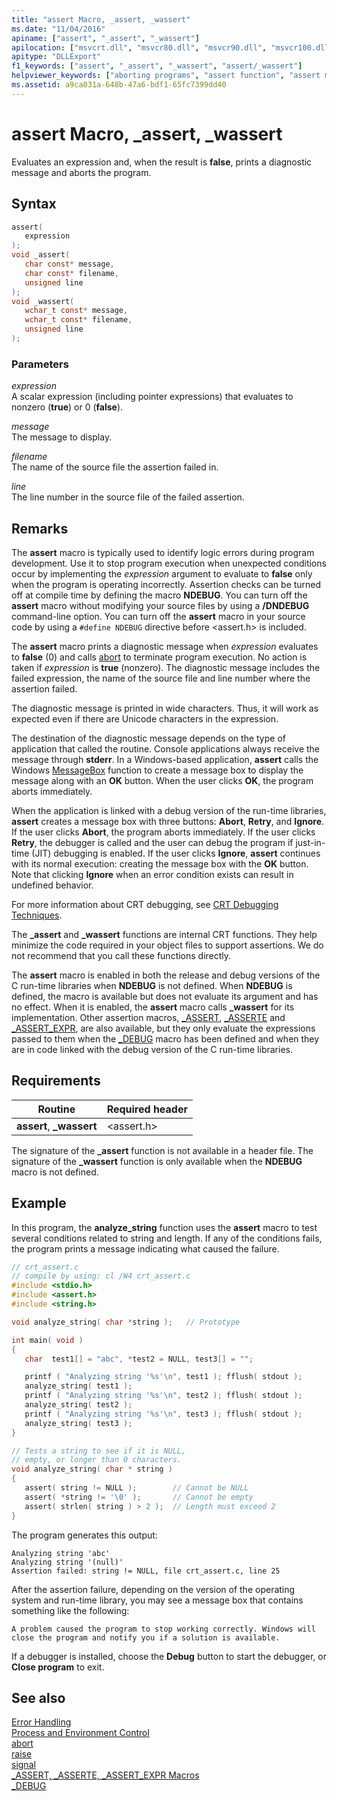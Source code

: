 ```yaml
---
title: "assert Macro, _assert, _wassert"
ms.date: "11/04/2016"
apiname: ["assert", "_assert", "_wassert"]
apilocation: ["msvcrt.dll", "msvcr80.dll", "msvcr90.dll", "msvcr100.dll", "msvcr100_clr0400.dll", "msvcr110.dll", "msvcr110_clr0400.dll", "msvcr120.dll", "msvcr120_clr0400.dll", "ucrtbase.dll", "api-ms-win-crt-runtime-l1-1-0.dll"]
apitype: "DLLExport"
f1_keywords: ["assert", "_assert", "_wassert", "assert/_wassert"]
helpviewer_keywords: ["aborting programs", "assert function", "assert macro"]
ms.assetid: a9ca031a-648b-47a6-bdf1-65fc7399dd40
---
```

# assert Macro, _assert, _wassert

Evaluates an expression and, when the result is **false**, prints a diagnostic message and aborts the program.

## Syntax

```C
assert(
   expression
);
void _assert(
   char const* message,
   char const* filename,
   unsigned line
);
void _wassert(
   wchar_t const* message,
   wchar_t const* filename,
   unsigned line
);
```

### Parameters

*expression*<br/>
A scalar expression (including pointer expressions) that evaluates to nonzero (**true**) or 0 (**false**).

*message*<br/>
The message to display.

*filename*<br/>
The name of the source file the assertion failed in.

*line*<br/>
The line number in the source file of the failed assertion.

## Remarks

The **assert** macro is typically used to identify logic errors during program development. Use it to stop program execution when unexpected conditions occur by implementing the *expression* argument to evaluate to **false** only when the program is operating incorrectly. Assertion checks can be turned off at compile time by defining the macro **NDEBUG**. You can turn off the **assert** macro without modifying your source files by using a **/DNDEBUG** command-line option. You can turn off the **assert** macro in your source code by using a `#define NDEBUG` directive before \<assert.h> is included.

The **assert** macro prints a diagnostic message when *expression* evaluates to **false** (0) and calls [abort](abort.md) to terminate program execution. No action is taken if *expression* is **true** (nonzero). The diagnostic message includes the failed expression, the name of the source file and line number where the assertion failed.

The diagnostic message is printed in wide characters. Thus, it will work as expected even if there are Unicode characters in the expression.

The destination of the diagnostic message depends on the type of application that called the routine. Console applications always receive the message through **stderr**. In a Windows-based application, **assert** calls the Windows [MessageBox](/windows/desktop/api/winuser/nf-winuser-messagebox) function to create a message box to display the message along with an **OK** button. When the user clicks **OK**, the program aborts immediately.

When the application is linked with a debug version of the run-time libraries, **assert** creates a message box with three buttons: **Abort**, **Retry**, and **Ignore**. If the user clicks **Abort**, the program aborts immediately. If the user clicks **Retry**, the debugger is called and the user can debug the program if just-in-time (JIT) debugging is enabled. If the user clicks **Ignore**, **assert** continues with its normal execution: creating the message box with the **OK** button. Note that clicking **Ignore** when an error condition exists can result in undefined behavior.

For more information about CRT debugging, see [CRT Debugging Techniques](/visualstudio/debugger/crt-debugging-techniques).

The **_assert** and **_wassert** functions are internal CRT functions. They help minimize the code required in your object files to support assertions. We do not recommend that you call these functions directly.

The **assert** macro is enabled in both the release and debug versions of the C run-time libraries when **NDEBUG** is not defined. When **NDEBUG** is defined, the macro is available but does not evaluate its argument and has no effect. When it is enabled, the **assert** macro calls **_wassert** for its implementation. Other assertion macros, [_ASSERT](assert-asserte-assert-expr-macros.md), [_ASSERTE](assert-asserte-assert-expr-macros.md) and [_ASSERT_EXPR](assert-asserte-assert-expr-macros.md), are also available, but they only evaluate the expressions passed to them when the [_DEBUG](../../c-runtime-library/debug.md) macro has been defined and when they are in code linked with the debug version of the C run-time libraries.

## Requirements

|Routine|Required header|
|-------------|---------------------|
|**assert**, **_wassert**|\<assert.h>|

The signature of the **_assert** function is not available in a header file. The signature of the **_wassert** function is only available when the **NDEBUG** macro is not defined.

## Example

In this program, the **analyze_string** function uses the **assert** macro to test several conditions related to string and length. If any of the conditions fails, the program prints a message indicating what caused the failure.

```C
// crt_assert.c
// compile by using: cl /W4 crt_assert.c
#include <stdio.h>
#include <assert.h>
#include <string.h>

void analyze_string( char *string );   // Prototype

int main( void )
{
   char  test1[] = "abc", *test2 = NULL, test3[] = "";

   printf ( "Analyzing string '%s'\n", test1 ); fflush( stdout );
   analyze_string( test1 );
   printf ( "Analyzing string '%s'\n", test2 ); fflush( stdout );
   analyze_string( test2 );
   printf ( "Analyzing string '%s'\n", test3 ); fflush( stdout );
   analyze_string( test3 );
}

// Tests a string to see if it is NULL,
// empty, or longer than 0 characters.
void analyze_string( char * string )
{
   assert( string != NULL );        // Cannot be NULL
   assert( *string != '\0' );       // Cannot be empty
   assert( strlen( string ) > 2 );  // Length must exceed 2
}
```

The program generates this output:

```Output
Analyzing string 'abc'
Analyzing string '(null)'
Assertion failed: string != NULL, file crt_assert.c, line 25
```

After the assertion failure, depending on the version of the operating system and run-time library, you may see a message box that contains something like the following:

```Output
A problem caused the program to stop working correctly. Windows will close the program and notify you if a solution is available.
```

If a debugger is installed, choose the **Debug** button to start the debugger, or **Close program** to exit.

## See also

[Error Handling](../../c-runtime-library/error-handling-crt.md)<br/>
[Process and Environment Control](../../c-runtime-library/process-and-environment-control.md)<br/>
[abort](abort.md)<br/>
[raise](raise.md)<br/>
[signal](signal.md)<br/>
[_ASSERT, _ASSERTE, _ASSERT_EXPR Macros](assert-asserte-assert-expr-macros.md)<br/>
[_DEBUG](../../c-runtime-library/debug.md)<br/>
